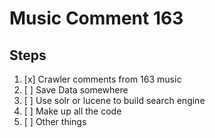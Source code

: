 # Music Comment 163

## Steps

1. [x] Crawler comments from 163 music
2. [ ] Save Data somewhere
3. [ ] Use solr or lucene to build search engine
4. [ ] Make up all the code
5. [ ] Other things
